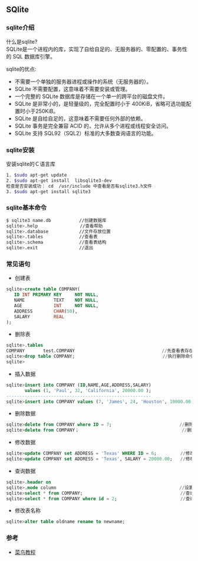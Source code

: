 ## SQlite

### sqlite介绍
什么是sqlite?  
SQLite是一个进程内的库，实现了自给自足的、无服务器的、零配置的、事务性的 SQL 数据库引擎。  

sqlite的优点:
* 不需要一个单独的服务器进程或操作的系统（无服务器的）。
* SQLite 不需要配置，这意味着不需要安装或管理。
* 一个完整的 SQLite 数据库是存储在一个单一的跨平台的磁盘文件。
* SQLite 是非常小的，是轻量级的，完全配置时小于 400KiB，省略可选功能配置时小于250KiB。
* SQLite 是自给自足的，这意味着不需要任何外部的依赖。
* SQLite 事务是完全兼容 ACID 的，允许从多个进程或线程安全访问。
* SQLite 支持 SQL92（SQL2）标准的大多数查询语言的功能。

### sqlite安装
安装sqlite的Ｃ语言库
```sh
1. $sudo apt-get update
2. $sudo apt-get install  libsqlite3-dev
检查是否安装成功： cd  /usr/include 中查看是否有sqlite3.h文件
3. $sudo apt-get install sqlite3
```
### sqlite基本命令

```sh
$ sqlite3 name.db        　 //创建数据库
sqlite>.help　　　　　　　　　 //查看帮助
sqlite>.database        　  //文件存放位置
sqlite>.tables          　  //查看表
sqlite>.schema           　 //查看表结构
sqlite>.exit            　  //退出
```

### 常见语句
* 创建表
```sql
sqlite>create table COMPANY(
   ID INT PRIMARY KEY     NOT NULL,
   NAME           TEXT    NOT NULL,
   AGE            INT     NOT NULL,
   ADDRESS        CHAR(50),
   SALARY         REAL
);
```
* 删除表
```sql
sqlite>.tables
COMPANY       test.COMPANY                                 //先查看表存在
sqlite>drop table COMPANY;　　　　                         　//执行删除命令
sqlite>
```
* 插入数据
```sql
sqlite>insert into COMPANY (ID,NAME,AGE,ADDRESS,SALARY)
       values (1, 'Paul', 32, 'California', 20000.00 );
-------------------------------------------------------
sqlite>insert into COMPANY values (7, 'James', 24, 'Houston', 10000.00 );        //两种方法
```
* 删除数据
```sql
sqlite>delete from COMPANY where ID = 7;                        　//删除一行
sqlite>delete from COMPANY；　　　　　　　　　　　　　　　              //删除所有
```
* 修改数据
```sql
sqlite>update COMPANY set ADDRESS = 'Texas' WHERE ID = 6;         //修改一行
sqlite>update COMPANY set ADDRESS = 'Texas', SALARY = 20000.00;   //修改两列
```
* 查询数据
```sql
sqlite>.header on
sqlite>.mode column　                                             //设置正确格式化的输出
sqlite>select * from COMPANY;                                     //查询一行
sqlite>select * from COMPANY where id = 2;                        //查询所有
```
* 修改表名称
```sql
sqlite>alter table oldname rename to newname;
```
### 参考
* [菜鸟教程](http://www.runoob.com/sqlite/sqlite-drop-table.html)
